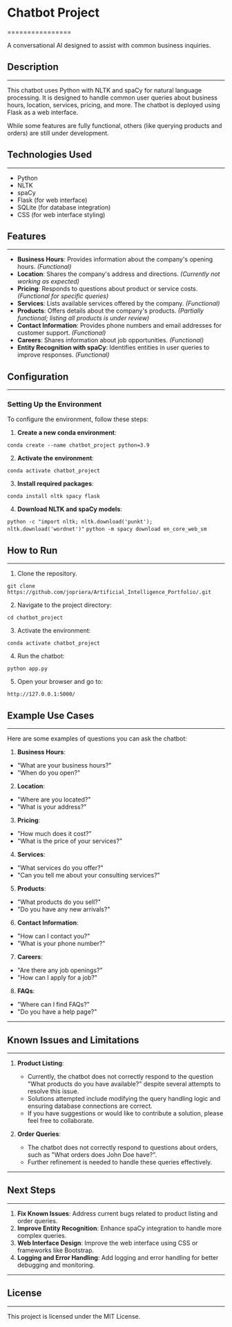 # Chatbot Project
================

A conversational AI designed to assist with common business inquiries.

## Description
------------

This chatbot uses Python with NLTK and spaCy for natural language processing. It is designed to handle common user queries about business hours, location, services, pricing, and more. The chatbot is deployed using Flask as a web interface.

While some features are fully functional, others (like querying products and orders) are still under development.

## Technologies Used
--------------------

- Python
- NLTK
- spaCy
- Flask (for web interface)
- SQLite (for database integration)
- CSS (for web interface styling)

## Features
-----------

- **Business Hours**: Provides information about the company's opening hours. *(Functional)*
- **Location**: Shares the company's address and directions. *(Currently not working as expected)*
- **Pricing**: Responds to questions about product or service costs. *(Functional for specific queries)*
- **Services**: Lists available services offered by the company. *(Functional)*
- **Products**: Offers details about the company's products. *(Partially functional; listing all products is under review)*
- **Contact Information**: Provides phone numbers and email addresses for customer support. *(Functional)*
- **Careers**: Shares information about job opportunities. *(Functional)*
- **Entity Recognition with spaCy**: Identifies entities in user queries to improve responses. *(Functional)*

## Configuration
--------------

### Setting Up the Environment

To configure the environment, follow these steps:

1. **Create a new conda environment**:

```conda create --name chatbot_project python=3.9```


2. **Activate the environment**:

```conda activate chatbot_project```


3. **Install required packages**:

```conda install nltk spacy flask```


4. **Download NLTK and spaCy models**:

```python -c "import nltk; nltk.download('punkt'); nltk.download('wordnet')"```
```python -m spacy download en_core_web_sm```


## How to Run
--------------

1. Clone the repository.

```git clone https://github.com/jopriera/Artificial_Intelligence_Portfolio/.git```


2. Navigate to the project directory:

```cd chatbot_project```


3. Activate the environment:

```conda activate chatbot_project```


4. Run the chatbot:

```python app.py```


5. Open your browser and go to:

```http://127.0.0.1:5000/```


## Example Use Cases
--------------------

Here are some examples of questions you can ask the chatbot:

1. **Business Hours**:
 - "What are your business hours?"
 - "When do you open?"

2. **Location**:
 - "Where are you located?"
 - "What is your address?"

3. **Pricing**:
 - "How much does it cost?"
 - "What is the price of your services?"

4. **Services**:
 - "What services do you offer?"
 - "Can you tell me about your consulting services?"

5. **Products**:
 - "What products do you sell?"
 - "Do you have any new arrivals?"

6. **Contact Information**:
 - "How can I contact you?"
 - "What is your phone number?"

7. **Careers**:
 - "Are there any job openings?"
 - "How can I apply for a job?"

8. **FAQs**:
 - "Where can I find FAQs?"
 - "Do you have a help page?"

---

## Known Issues and Limitations
--------------------

1. **Product Listing**:
   - Currently, the chatbot does not correctly respond to the question "What products do you have available?" despite several attempts to resolve this issue.
   - Solutions attempted include modifying the query handling logic and ensuring database connections are correct.
   - If you have suggestions or would like to contribute a solution, please feel free to collaborate.

2. **Order Queries**:
   - The chatbot does not correctly respond to questions about orders, such as "What orders does John Doe have?".
   - Further refinement is needed to handle these queries effectively.

---

## Next Steps
--------------

1. **Fix Known Issues**: Address current bugs related to product listing and order queries.
2. **Improve Entity Recognition**: Enhance spaCy integration to handle more complex queries.
3. **Web Interface Design**: Improve the web interface using CSS or frameworks like Bootstrap.
4. **Logging and Error Handling**: Add logging and error handling for better debugging and monitoring.

---

## License
----------

This project is licensed under the MIT License.
```
